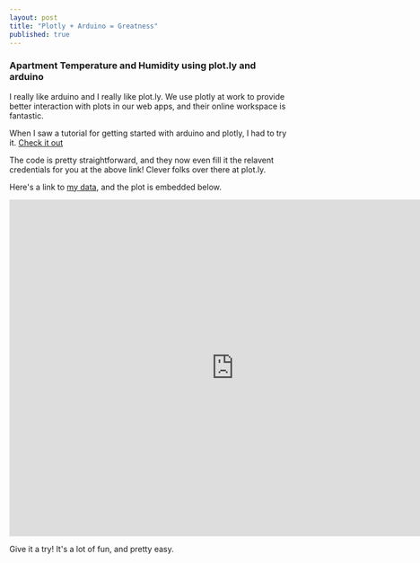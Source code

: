 ```yaml
---
layout: post
title: "Plotly + Arduino = Greatness"
published: true
---
```


### Apartment Temperature and Humidity using plot.ly and arduino

I really like arduino and I really like plot.ly.  We use plotly at work to provide better interaction with plots in our web apps, and their online workspace is fantastic.

When I saw a tutorial for getting started with arduino and plotly, I had to try it. [Check it out](https://plot.ly/arduino/dht22-temperature-tutorial/)

The code is pretty straightforward, and they now even fill it the relavent credentials for you at the above link!  Clever folks over there at plot.ly.

Here's a link to [my data](https://plot.ly/~rossk/6 "Super Awesome Apartment Data"), and the plot is embedded below.

<iframe width="800" height="600" frameborder="0" seamless="seamless" scrolling="no" src="https://plot.ly/~rossk/6/800/600"></iframe>

Give it a try!  It's a lot of fun, and pretty easy.
